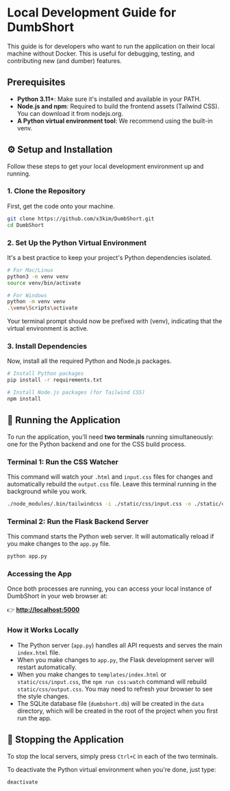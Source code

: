 # Local Development Guide for DumbShort

This guide is for developers who want to run the application on their local machine without Docker. This is useful for debugging, testing, and contributing new (and dumber) features.

## Prerequisites

- **Python 3.11+**: Make sure it's installed and available in your PATH.
- **Node.js and npm**: Required to build the frontend assets (Tailwind CSS). You can download it from nodejs.org.
- **A Python virtual environment tool**: We recommend using the built-in venv.

## ⚙️ Setup and Installation

Follow these steps to get your local development environment up and running.

### 1. Clone the Repository

First, get the code onto your machine.

```bash
git clone https://github.com/x3kim/DumbShort.git
cd DumbShort
```

### 2. Set Up the Python Virtual Environment

It's a best practice to keep your project's Python dependencies isolated.

```bash
# For Mac/Linux
python3 -m venv venv
source venv/bin/activate

# For Windows
python -m venv venv
.\venv\Scripts\activate
```

Your terminal prompt should now be prefixed with (venv), indicating that the virtual environment is active.

### 3. Install Dependencies

Now, install all the required Python and Node.js packages.

```bash
# Install Python packages
pip install -r requirements.txt

# Install Node.js packages (for Tailwind CSS)
npm install
```

## 🚀 Running the Application

To run the application, you'll need **two terminals** running simultaneously: one for the Python backend and one for the CSS build process.

### Terminal 1: Run the CSS Watcher

This command will watch your `.html` and `input.css` files for changes and automatically rebuild the `output.css` file. Leave this terminal running in the background while you work.

```bash
./node_modules/.bin/tailwindcss -i ./static/css/input.css -o ./static/css/output.css --watch
```

### Terminal 2: Run the Flask Backend Server

This command starts the Python web server. It will automatically reload if you make changes to the `app.py` file.

```bash
python app.py
```

### Accessing the App

Once both processes are running, you can access your local instance of DumbShort in your web browser at:

👉 **[http://localhost:5000](http://localhost:5000)**

### How it Works Locally

- The Python server (`app.py`) handles all API requests and serves the main `index.html` file.
- When you make changes to `app.py`, the Flask development server will restart automatically.
- When you make changes to `templates/index.html` or `static/css/input.css`, the `npm run css:watch` command will rebuild `static/css/output.css`. You may need to refresh your browser to see the style changes.
- The SQLite database file (`dumbshort.db`) will be created in the `data` directory, which will be created in the root of the project when you first run the app.

## 🛑 Stopping the Application

To stop the local servers, simply press `Ctrl+C` in each of the two terminals.

To deactivate the Python virtual environment when you're done, just type:

```bash
deactivate
```
